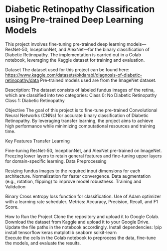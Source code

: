 # Diabetic Retinopathy Classification using Pre-trained Deep Learning Models

This project involves fine-tuning pre-trained deep learning models—ResNet-50, InceptionNet, and AlexNet—for the binary classification of Diabetic Retinopathy. The implementation is carried out in a Colab notebook, leveraging the Kaggle dataset for training and evaluation.

Dataset
The dataset used for this project can be found here: 
https://www.kaggle.com/datasets/pkdarabi/diagnosis-of-diabetic-retinopathy/data
Pre-trained models used are from the ImageNet dataset.

Description: The dataset consists of labeled fundus images of the retina, which are classified into two categories:
Class 0: No Diabetic Retinopathy
Class 1: Diabetic Retinopathy

Objective
The goal of this project is to fine-tune pre-trained Convolutional Neural Networks (CNNs) for accurate binary classification of Diabetic Retinopathy. By leveraging transfer learning, the project aims to achieve high performance while minimizing computational resources and training time.

Key Features
Transfer Learning

Fine-tuning ResNet-50, InceptionNet, and AlexNet pre-trained on ImageNet.
Freezing lower layers to retain general features and fine-tuning upper layers for domain-specific learning.
Data Preprocessing

Resizing fundus images to the required input dimensions for each architecture.
Normalization for faster convergence.
Data augmentation (e.g., rotation, flipping) to improve model robustness.
Training and Validation

Binary Cross entropy loss function for classification.
Use of Adam optimizer with a learning rate scheduler.
Metrics: Accuracy, Precision, Recall, and F1 Score.

How to Run the Project
Clone the repository and upload it to Google Colab.
Download the dataset from Kaggle and upload it to your Google Drive.
Update the file paths in the notebook accordingly.
Install dependencies:
!pip install tensorflow keras matplotlib seaborn scikit-learn  
Execute the cells in the Colab notebook to preprocess the data, fine-tune the models, and evaluate the results.



